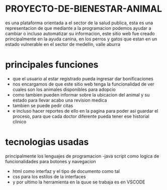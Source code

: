 # PROYECTO-DE-BIENESTAR-ANIMAL

es una plataforma orientada a el sector de la salud publica, 
esta es una representacion de que mediante a la programacion podemos ayudar a cambiar o incluso
automatizar su informacion, este sitio web fue creado principalmente en la ayuda canina, en los perros y gatos  que estan en un estado vulnerable
en el sector de medellin, valle aburra

# principales funciones
- que el usuario al estar registrado pueda  ingresar dar bonificaciones 
- nos encargamos de que este sitio web tenga la funcionalidad de ver cuales son los animales disponibles para adopcio
- como tambien pueden informar sobre la ubicacion del animal  y su estado para llevar acabo una revision medica
- tambien se puede pedir citas
- e incluso hacer reportes de ello en la pagina para poder asi guardar  el proceso, para que cada doctor diferente pueda tener ese historial clinico

# tecnologias usadas
principalmente los lenguajes de programacion
-java script como logica de funcionalidades para botones y  navegacion
- html como interfaz  y el tipo de documento como tal
- css para los estilos de la interfaces
- y por ultimo la herramienta en la quue se trabaja es en VSCODE
